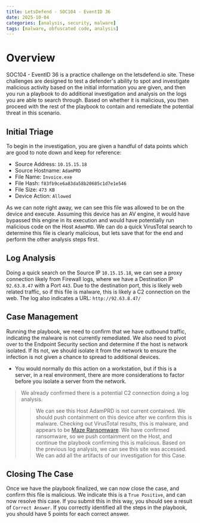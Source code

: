 ```yaml
---
title: LetsDefend - SOC104 - EventID 36
date: 2025-10-04
categories: [analysis, security, malware]
tags: [malware, obfuscated code, analysis]
---
```


# Overview
SOC104 - EventID 36 is a practice challenge on the letsdefend.io site. These challenges are designed to test a defender's ability to spot and investigate malicious activity based on the initial information you are given, and then you run a playbook to do additional investigation and analysis on the logs you are able to search through. Based on whether it is malicious, you then proceed with the rest of the playbook to contain and remediate the potential threat in this scenario. 

## Initial Triage
To begin in the investigation, you are given a handful of data points which are good to note down and keep for reference:

* Source Address: `10.15.15.18`
* Source Hostname: `AdamPRD`
* File Name: `Invoice.exe`
* File Hash: `f83fb9ce6a83da58b20685c1d7e1e546`
* File Size: `473 KB`
* Device Action: `Allowed`

As we can note right away, we can see this file was allowed to be on the device and execute. Assuming this device has an AV engine, it would have bypassed this engine in its execution and would have potentially run malicious code on the Host `AdamPRD`. We can do a quick VirusTotal search to determine this file is clearly malicious, but lets save that for the end and perform the other analysis steps first.

## Log Analysis
Doing a quick search on the Source IP `10.15.15.18`, we can see a proxy connection likely from Firewall logs, where we have a Destination IP `92.63.8.47` with a Port `443`. Due to the destination port, this is likely web related traffic, so if this file is malware, this is likely a C2 connection on the web. The log also indicates a URL: `http://92.63.8.47/`

## Case Management
Running the playbook, we need to confirm that we have outbound traffic, indicating the malware is not currently remediated. We also need to pivot over to the Endpoint Security section and determine if the host is network isolated. If its not, we should isolate it from the network to ensure the infection is not given a chance to spread to additional devices. 

* You would normally do this action on a workstation, but if this is a server, in a real environment, there are more considerations to factor before you isolate a server from the network. 

> We already confirmed there is a potential C2 connection doing a log analysis.
>> We can see this Host AdamPRD is not current contained. We should push containment on this device after we confirm this is malware.
>> Checking out VirusTotal results, this is malware, and appears to be [Maze Ransomware](https://www.virustotal.com/gui/file/e8a091a84dd2ea7ee429135ff48e9f48f7787637ccb79f6c3eb42f34588bc684).
>> We have confirmed ransomware, so we push containment on the Host, and continue the playbook confirming this is malicious. 
>> Based on the previous log analysis, we can see this site was accessed. 
>> We can add all the artifacts of our investigation for this Case. 

## Closing The Case
Once we have the playbook finalized, we can now close the case, and confirm this file is malicious. We indicate this is a `True Positive`, and can now resolve this case. If you submit this in this way, you should see a result of `Correct Answer`. If you correctly identified all the steps in the playbook, you should have 5 points for each correct answer. 